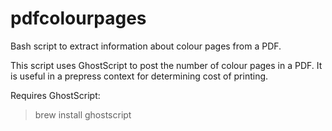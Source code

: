 # pdfcolourpages
Bash script to extract information about colour pages from a PDF.

This script uses GhostScript to post the number of colour pages in a PDF. It is useful in a prepress context for determining cost of printing.

Requires GhostScript:

>  brew install ghostscript
